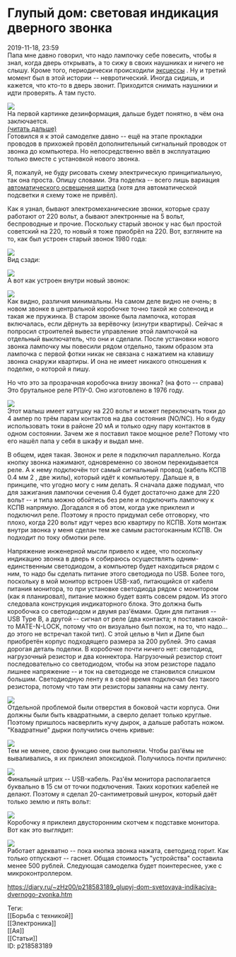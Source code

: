 Глупый дом: световая индикация дверного звонка
===============================================

   
 2019-11-18, 23:59   
  Папа мне давно говорил, что надо лампочку себе повесить, чтобы я знал, когда дверь открывать, а то сижу в своих наушниках и ничего не слышу. Кроме того, периодически происходили  [эксцессы](На%20эмалевой%20стене)  . Ну и третий момент был в этой истории -- невротический. Иногда сидишь, и кажется, что кто-то в дверь звонит. Приходится снимать наушники и идти проверять. А там пусто.   
   
   [![](pics/EL95pt3l.jpg)](https://i.imgur.com/EL95pt3.jpg)     
 На первой картинке дезинформация, дальше будет понятно, в чём она заключается.   
  [(читать дальше)](https://zHz00.diary.ru/p218583189.htm?index=1#linkmore218583189m1)      
 Готовился я к этой самоделке давно -- ещё на этапе прокладки проводов в прихожей провёл дополнительный сигнальный проводок от звонка до компьютера. Но непосредственно ввёл в эксплуатацию только вместе с установкой нового звонка.   
   
 Я, пожалуй, не буду рисовать схему электрическую принципиальную, так она проста. Опишу словами. Эта поделка -- всего лишь вариация  [автоматического освещения щитка](Глупый%20дом%20как%20я%20собирал%20электрощиток)  (хотя для автоматической подсветки я схему тоже не привёл).   
   
 Как я узнал, бывают электромеханические звонки, которые сразу работают от 220 вольт, а бывают электронные на 5 вольт, беспроводные и прочие. Поскольку старый звонок у нас был простой советский на 220, то новый я тоже приобрёл на 220. Вот, взгляните на то, как был устроен старый звонок 1980 года:   
   
   [![](pics/CnxBB9ql.jpg)](https://i.imgur.com/CnxBB9q.jpg)     
 Вид сзади:   
   
   [![](pics/6uNduWhl.jpg)](https://i.imgur.com/6uNduWh.jpg)     
 А вот как устроен внутри новый звонок:   
   
   [![](pics/Uv0sZO5l.jpg)](https://i.imgur.com/Uv0sZO5.jpg)     
 Как видно, различия минимальны.  На самом деле видно не очень; в новом звонке в центральной коробочке точно такой же соленоид и такая же пружинка.  В старом звонке была лампочка, которая включалась, если дёрнуть за верёвочку (изнутри квартиры). Сейчас я попросил строителей вывести управление этой лампочкой на отдельный выключатель, что они и сделали. После установки нового звонка лампочку мы повесили рядом отдельно, таким образом эта лампочка с первой фотки никак не связана с нажатием на клавишу звонка снаружи квартиры. И она не имеет никакого отношения к поделке, о которой я пишу.   
   
 Но что это за прозрачная коробочка внизу звонка? (на фото -- справа) Это брутальное реле РПУ-0. Оно изготовлено в 1976 году.   
   
   [![](pics/CRt6o5rl.jpg)](https://i.imgur.com/CRt6o5r.jpg)     
 Этот малыш имеет катушку на 220 вольт и может переключать токи до 4 ампер по трём парам контактов на два состояния (NO/NC). Но я буду использовать токи в районе 20 мА и только одну пару контактов в одном состоянии. Зачем же я поставил такое мощное реле? Потому что его нашёл папа у себя в шкафу и выдал мне.   
   
 В общем, идея такая. Звонок и реле я подключил параллельно. Когда кнопку звонка нажимают, одновременно со звоном перекидывается реле. А к нему подключён тот самый сигнальный провод (кабель КСПВ 0.4 мм  2  , две жилы), который идёт к компьютеру. Дальше я, в принципе, что угодно могу с ним делать. Я сначала даже подумал, что для зажигания лампочки сечения 0.4 будет достаточно даже для 220 вольт -- и типа можно обойтись без реле и подключить лампочку к КСПВ напрямую. Догадался я об этом, когда уже приклеил и подключил реле. Поэтому я просто придумал себе отговорку, что плохо, когда 220 вольт идут через всю квартиру по КСПВ. Хотя монтаж внутри звонка у меня сделан тем же самым растогоканным КСПВ. Он подходит по току обмотки реле.   
   
 Напряжение инженерной мысли привело к идее, что поскольку индикацию звонка в дверь я собираюсь осуществлять одним-единственным светодиодом, а компьютер будет находиться рядом с ним, то надо бы сделать питание этого светодиода по USB. Более того, поскольку в мой монитор встроен USB-хаб, питающийся от кабеля питания монитора, то при установке светодиода рядом с монитором (как я планировал), питание можно будет взять совсем рядом. Из этого следовала конструкция индикаторного блока. Это должна быть коробочка со светодиодом и двумя раз'ёмами. Один для питания -- USB Type B, а другой -- сигнал от реле (два контакта; я поставил какой-то MATE-N-LOCK, потому что он визуально был похож, на то, что надо... до этого не встречал такой тип). С этой целью в Чип и Дипе был приобретён корпус подходящего размера за 200 рублей. Это самая дорогая деталь поделки. В коробочке почти ничего нет: светодиод, нагрузочный резистор и два коннектора. Нагрузочный резистор стоит последовательно со светодиодом, чтобы на этом резисторе падало лишнее напряжение -- и ток на светодиоде не становился слишком большим. Светодиодную ленту я в своё время подключал без такого резистора, потому что там эти резисторы запаяны на саму ленту.   
   
   [![](pics/TJWz01Ol.jpg)](https://i.imgur.com/TJWz01O.jpg)     
 Отдельной проблемой были отверстия в боковой части корпуса. Они должны были быть квадратными, а сверло делает только круглые. Поэтому пришлось насверлить кучу дырок, а дальше работать ножом. "Квадратные" дырки получились очень кривые:   
   
   [![](pics/1LoZoY8l.jpg)](https://i.imgur.com/1LoZoY8.jpg)     
 Тем не менее, свою функцию они выполняли. Чтобы раз'ёмы не вываливались, я их приклеил эпоксидкой. Получилось почти прилично:   
   
   [![](pics/o6bbEZJl.jpg)](https://i.imgur.com/o6bbEZJ.jpg)     
 Финальный штрих -- USB-кабель. Раз'ём монитора располагается буквально в 15 см от точки подключения. Таких коротких кабелей не делают. Поэтому я сделал 20-сантиметровый шнурок, который даёт только землю и пять вольт:   
   
   [![](pics/llvtfv8l.jpg)](https://i.imgur.com/llvtfv8.jpg)     
 Коробочку я приклеил двусторонним скотчем к подставке монитора. Вот как это выглядит:   
   
   [![](pics/A5DM82hl.jpg)](https://i.imgur.com/A5DM82h.jpg)     
 Работает адекватно -- пока кнопка звонка нажата, светодиод горит. Как только отпускают -- гаснет. Общая стоимость "устройства" составила менее 500 рублей. Следующая самоделка будет поинтереснее, уже с микроконтроллером.   
     
    
 <https://diary.ru/~zHz00/p218583189_glupyj-dom-svetovaya-indikaciya-dvernogo-zvonka.htm>   
   
 Теги:   
 [[Борьба с техникой]]   
 [[Электроника]]   
 [[Ая]]   
 [[Статьи]]   
 ID: p218583189